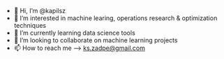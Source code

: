 - 👋 Hi, I’m @kapilsz
- 👀 I’m interested in machine learing, operations research & optimization techniques
- 🌱 I’m currently learning data science tools
- 💞️ I’m looking to collaborate on machine learning projects
- 📫 How to reach me --> ks.zadpe@gmail.com

<!---
kapilsz/kapilsz is a ✨ special ✨ repository because its `README.md` (this file) appears on your GitHub profile.
You can click the Preview link to take a look at your changes.
--->
